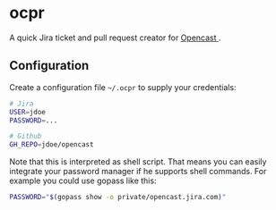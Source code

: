 # ocpr

A quick Jira ticket and pull request creator for [Opencast
](http://opencast.org).


## Configuration

Create a configuration file `~/.ocpr` to supply your credentials:

```bash
# Jira
USER=jdoe
PASSWORD=...

# Github
GH_REPO=jdoe/opencast
```

Note that this is interpreted as shell script. That means you can easily
integrate your password manager if he supports shell commands. For example you
could use gopass like this:

```bash
PASSWORD="$(gopass show -o private/opencast.jira.com)"
```

